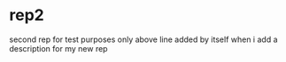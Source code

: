 # rep2
second rep for test purposes only
above line added by itself when i add a description for my new rep
